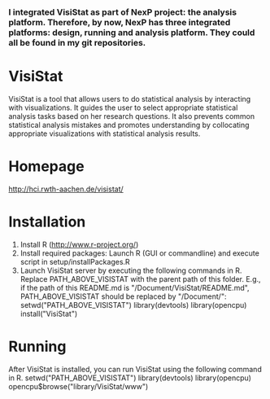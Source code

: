 ### I integrated VisiStat as part of NexP project: the analysis platform. Therefore, by now, NexP has three integrated platforms: design, running and analysis platform. They could all be found in my git repositories.

VisiStat
=======

VisiStat is a tool that allows users to do statistical analysis by interacting with visualizations. It guides the user to select appropriate statistical analysis tasks based on her research questions. It also prevents common statistical analysis mistakes and promotes understanding by collocating appropriate visualizations with statistical analysis results.

Homepage
========

http://hci.rwth-aachen.de/visistat/

Installation
===
1. Install R (http://www.r-project.org/)
2. Install required packages: Launch R (GUI or commandline) and execute script in setup/installPackages.R
3. Launch VisiStat server by executing the following commands in R. Replace PATH_ABOVE_VISISTAT with the parent path of this folder. E.g., if the path of this README.md is "/Document/VisiStat/README.md", PATH_ABOVE_VISISTAT should be replaced by "/Document/":
	setwd("PATH_ABOVE_VISISTAT")
   	library(devtools)
   	library(opencpu)
   	install("VisiStat")


Running
====
After VisiStat is installed, you can run VisiStat using the following command in R.
	setwd("PATH_ABOVE_VISISTAT")
   	library(devtools)
   	library(opencpu)
	opencpu$browse("library/VisiStat/www")
